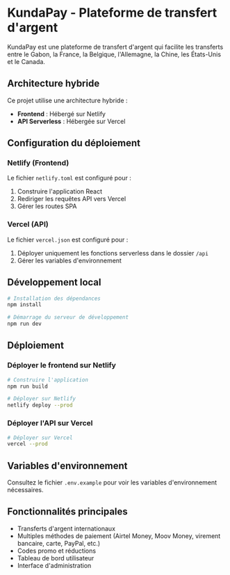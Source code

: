 # KundaPay - Plateforme de transfert d'argent

KundaPay est une plateforme de transfert d'argent qui facilite les transferts entre le Gabon, la France, la Belgique, l'Allemagne, la Chine, les États-Unis et le Canada.

## Architecture hybride

Ce projet utilise une architecture hybride :
- **Frontend** : Hébergé sur Netlify
- **API Serverless** : Hébergée sur Vercel

## Configuration du déploiement

### Netlify (Frontend)

Le fichier `netlify.toml` est configuré pour :
1. Construire l'application React
2. Rediriger les requêtes API vers Vercel
3. Gérer les routes SPA

### Vercel (API)

Le fichier `vercel.json` est configuré pour :
1. Déployer uniquement les fonctions serverless dans le dossier `/api`
2. Gérer les variables d'environnement

## Développement local

```bash
# Installation des dépendances
npm install

# Démarrage du serveur de développement
npm run dev
```

## Déploiement

### Déployer le frontend sur Netlify

```bash
# Construire l'application
npm run build

# Déployer sur Netlify
netlify deploy --prod
```

### Déployer l'API sur Vercel

```bash
# Déployer sur Vercel
vercel --prod
```

## Variables d'environnement

Consultez le fichier `.env.example` pour voir les variables d'environnement nécessaires.

## Fonctionnalités principales

- Transferts d'argent internationaux
- Multiples méthodes de paiement (Airtel Money, Moov Money, virement bancaire, carte, PayPal, etc.)
- Codes promo et réductions
- Tableau de bord utilisateur
- Interface d'administration
